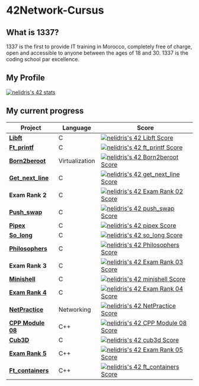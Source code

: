 # 42Network-Cursus

## What is 1337?

1337 is the first to provide IT training in Morocco, completely free of charge, open and accessible to anyone between the ages of 18 and 30. 1337 is the coding school par excellence.

## My Profile

[![nelidris's 42 stats](https://badge42.vercel.app/api/v2/cl4wty3g9005009jjxydkxwgo/stats?cursusId=21&coalitionId=80)](https://github.com/JaeSeoKim/badge42)

## My current progress

| Project                                              | Language | Score |
| ---------------------------------------------------- | -------- | ----- |
| [**Libft**](https://github.com/NorsHiden/42cursus-libft) | C        | [![nelidris's 42 Libft Score](https://badge42.vercel.app/api/v2/cl4wty3g9005009jjxydkxwgo/project/2395277)](https://github.com/JaeSeoKim/badge42) |
| [**Ft_printf**](https://github.com/NorsHiden/42cursus-ft_printf) | C        | [![nelidris's 42 ft_printf Score](https://badge42.vercel.app/api/v2/cl4wty3g9005009jjxydkxwgo/project/2412800)](#) |
| [**Born2beroot**](#) | Virtualization        | [![nelidris's 42 Born2beroot Score](https://badge42.vercel.app/api/v2/cl4wty3g9005009jjxydkxwgo/project/2423708)](#) |
| [**Get_next_line**](https://github.com/NorsHiden/42cursus-get_next_line) | C        | [![nelidris's 42 get_next_line Score](https://badge42.vercel.app/api/v2/cl4wty3g9005009jjxydkxwgo/project/2408578)](#) |
| **Exam Rank 2**                                                    | C        | [![nelidris's 42 Exam Rank 02 Score](https://badge42.vercel.app/api/v2/cl4wty3g9005009jjxydkxwgo/project/2434810)](#) |
| [**Push_swap**](https://github.com/NorsHiden/42cursus-push_swap) | C        | [![nelidris's 42 push_swap Score](https://badge42.vercel.app/api/v2/cl4wty3g9005009jjxydkxwgo/project/2436288)](#) |
| [**Pipex**](https://github.com/NorsHiden/42cursus-pipex) | C        | [![nelidris's 42 pipex Score](https://badge42.vercel.app/api/v2/cl4wty3g9005009jjxydkxwgo/project/2493719)](#) |
| [**So_long**](https://github.com/NorsHiden/42-cursus-so_long) | C        | [![nelidris's 42 so_long Score](https://badge42.vercel.app/api/v2/cl4wty3g9005009jjxydkxwgo/project/2445224)](#) |
| [**Philosophers**](https://github.com/NorsHiden/42-cursus-philosophers) | C        | [![nelidris's 42 Philosophers Score](https://badge42.vercel.app/api/v2/cl4wty3g9005009jjxydkxwgo/project/2543264)](#) |
| **Exam Rank 3**| C        | [![nelidris's 42 Exam Rank 03 Score](https://badge42.vercel.app/api/v2/cl4wty3g9005009jjxydkxwgo/project/2538034)](#) |
| [**Minishell**](https://github.com/NorsHiden/42cursus-minishell) | C        | [![nelidris's 42 minishell Score](https://badge42.vercel.app/api/v2/cl4wty3g9005009jjxydkxwgo/project/2588182)](#) |
| [**Exam Rank 4**]() | C          | [![nelidris's 42 Exam Rank 04 Score](https://badge42.vercel.app/api/v2/cl4wty3g9005009jjxydkxwgo/project/2741297)](#) |
| [**NetPractice**]() | Networking | [![nelidris's 42 NetPractice Score](https://badge42.vercel.app/api/v2/cl4wty3g9005009jjxydkxwgo/project/2813260)](#) |
| [**CPP Module 08**]() | C++      | [![nelidris's 42 CPP Module 08 Score](https://badge42.vercel.app/api/v2/cl4wty3g9005009jjxydkxwgo/project/2805664)](#) |
| [**Cub3D**]()         | C        | [![nelidris's 42 cub3d Score](https://badge42.vercel.app/api/v2/cl4wty3g9005009jjxydkxwgo/project/2760904)](#) |
| [**Exam Rank 5**]() | C++      | [![nelidris's 42 Exam Rank 05 Score](https://badge42.vercel.app/api/v2/cl4wty3g9005009jjxydkxwgo/project/2816429)](#) |
| [**Ft_containers**]() | C++      | [![nelidris's 42 ft_containers Score](https://badge42.vercel.app/api/v2/cl4wty3g9005009jjxydkxwgo/project/2816442)](#) |
